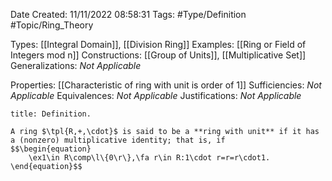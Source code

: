 <div class="topSpace"></div>

Date Created: 11/11/2022 08:58:31
Tags: #Type/Definition #Topic/Ring_Theory

Types: [[Integral Domain]], [[Division Ring]]
Examples: [[Ring or Field of Integers mod n]]
Constructions: [[Group of Units]], [[Multiplicative Set]]
Generalizations: <i>Not Applicable</i>

Properties: [[Characteristic of ring with unit is order of 1]]
Sufficiencies: <i>Not Applicable</i>
Equivalences: <i>Not Applicable</i>
Justifications: <i>Not Applicable</i>

``` ad-Definition
title: Definition.

A ring $\tpl{R,+,\cdot}$ is said to be a **ring with unit** if it has a (nonzero) multiplicative identity; that is, if
$$\begin{equation}
    \ex1\in R\comp\l\{0\r\},\fa r\in R:1\cdot r=r=r\cdot1.
\end{equation}$$

```
